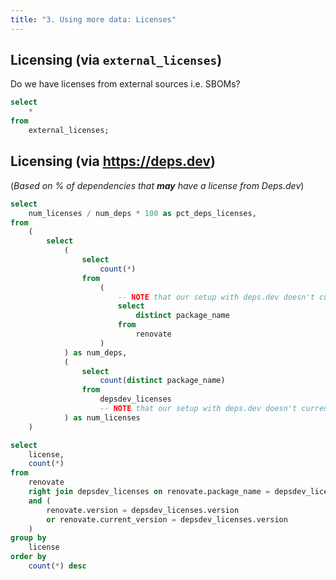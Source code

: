 ```yaml
---
title: "3. Using more data: Licenses"
---
```


## Licensing (via `external_licenses`)

Do we have licenses from external sources i.e. SBOMs?

```sql external_licenses
select
    *
from
    external_licenses;
```

## Licensing (via https://deps.dev)

(_Based on <Value data={pct_depsdev_licenses_available} />% of dependencies that **may** have a license from Deps.dev_)

```sql pct_depsdev_licenses_available
select
    num_licenses / num_deps * 100 as pct_deps_licenses,
from
    (
        select
            (
                select
                    count(*)
                from
                    (
                        -- NOTE that our setup with deps.dev doesn't currently take the `package_type` into account
                        select
                            distinct package_name
                        from
                            renovate
                    )
            ) as num_deps,
            (
                select
                    count(distinct package_name)
                from
                    depsdev_licenses
                    -- NOTE that our setup with deps.dev doesn't currently take the `package_type` into account
            ) as num_licenses
    )
```

```sql license_breakdown
select
    license,
    count(*)
from
    renovate
    right join depsdev_licenses on renovate.package_name = depsdev_licenses.package_name
    and (
        renovate.version = depsdev_licenses.version
        or renovate.current_version = depsdev_licenses.version
    )
group by
    license
order by
    count(*) desc
```

<DataTable data={license_breakdown} />
